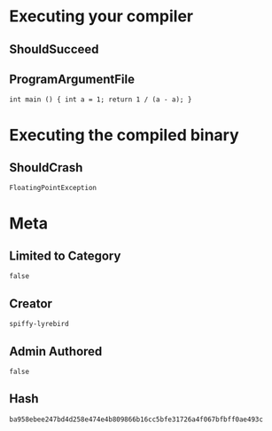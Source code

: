 # Executing your compiler

## ShouldSucceed

## ProgramArgumentFile

```
int main () { int a = 1; return 1 / (a - a); }
```

# Executing the compiled binary

## ShouldCrash

```
FloatingPointException
```

# Meta

## Limited to Category

```
false
```

## Creator

```
spiffy-lyrebird
```

## Admin Authored

```
false
```

## Hash

```
ba958ebee247bd4d258e474e4b809866b16cc5bfe31726a4f067bfbff0ae493c
```
